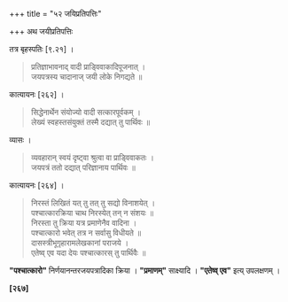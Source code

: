+++
title = "५२ जयिप्रतिपत्तिः"

+++
अथ जयीप्रतिपत्तिः

तत्र बृहस्पतिः [९.२१] ।

> प्रतिज्ञाभावनाद् वादी प्राड्विवाकादिपूजनात् ।  
> जयपत्रस्य चादानाज् जयी लोके निगद्यते ॥

कात्यायनः [२६२] ।

> सिद्धेनार्थेन संयोज्यो वादी सत्कारपूर्वकम् ।  
> लेख्यं स्वहस्तसंयुक्तं तस्मै दद्यात् तु पार्थिवः ॥

व्यासः ।

> व्यवहारान् स्वयं दृष्ट्वा श्रुत्वा वा प्राड्विवाकतः ।  
> जयपत्रं ततो दद्यात् परिज्ञानाय पार्थिवः ॥

कात्यायनः [२६४] ।

> निरस्तं लिखितं यत् तु तत् तु सद्यो विनाशयेत् ।  
> पश्चात्कारक्रिया चाथ निरस्येत् तन् न संशयः ॥  
> निरस्ता तु क्रिया यत्र प्रमाणेनैव वादिना ।  
> पश्चात्कारो भवेत् तत्र न सर्वासु विधीयते ॥  
> दासस्त्रीभूगृहारामलेखकानां पराजये ।  
> एतेष्व् एव यदा देयः पश्चात्कारस् तु पार्थिवैः ॥

**"पश्चात्कारो"** निर्णयानन्तरजयपत्रादिका क्रिया । **"प्रमाणम्"** साक्ष्यादि । **"एतेष्व् एव"** इत्य् उपलक्षणम् ।

**[२६७]**
